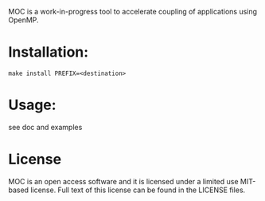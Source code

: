 MOC is a work-in-progress tool to accelerate coupling of applications using OpenMP.

# Installation:

    make install PREFIX=<destination>

# Usage:

see doc and examples



# License #

MOC is an open access software and it is licensed under a limited use MIT-based license. Full text of this license can be found in the LICENSE files.
